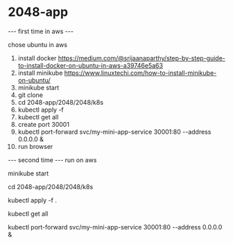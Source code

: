 # 2048-app

--- first time in aws ---

chose ubuntu in aws 
1. install docker https://medium.com/@srijaanaparthy/step-by-step-guide-to-install-docker-on-ubuntu-in-aws-a39746e5a63
2. install minikube https://www.linuxtechi.com/how-to-install-minikube-on-ubuntu/
3. minikube start
4. git clone <repo>
5. cd 2048-app/2048/2048/k8s
6. kubectl apply -f
7. kubectl get all
8. create port 30001
9. kubectl port-forward svc/my-mini-app-service 30001:80 --address 0.0.0.0 &
10. run browser


--- second time ---
run on aws

minikube start 

cd 2048-app/2048/2048/k8s

kubectl apply -f .

kubectl get all

kubectl port-forward svc/my-mini-app-service 30001:80 --address 0.0.0.0 &
